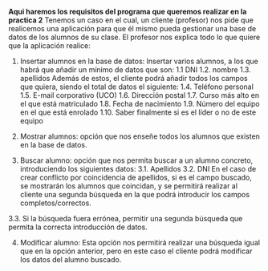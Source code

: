 **Aqui haremos los requisitos del programa que queremos realizar en la practica 2**
Tenemos un caso en el cual, un cliente (profesor) nos pide que realicemos una aplicación para que él mismo pueda gestionar una base de datos de los alumnos de su clase. El profesor nos explica todo lo que quiere que la aplicación realice:

1. Insertar alumnos en la base de datos: Insertar varios alumnos, a los que habrá que añadir un mínimo de datos que son:
  1.1 DNI
  1.2. nombre
  1.3. apellidos
  Además de estos, el cliente podrá añadir todos los campos que quiera, siendo el total de datos el siguiente:
  1.4. Teléfono personal
  1.5. E-mail corporativo (UCO)
  1.6. Dirección postal
  1.7. Curso más alto en el que está matriculado
  1.8. Fecha de nacimiento
  1.9. Número del equipo en el que está enrolado
  1.10. Saber finalmente si es el líder o no de este equipo

2. Mostrar alumnos: opción que nos enseñe todos los alumnos que existen en la base de datos.

3. Buscar alumno: opción que nos permita buscar a un alumno concreto, introduciendo los siguientes datos:
  3.1. Apellidos
  3.2. DNI
  En el caso de crear conflicto por coincidencia de apellidos, si es el campo buscado, se mostrarán los alumnos que coincidan, y se permitirá realizar al cliente una segunda búsqueda en la que podrá introducir los campos completos/correctos.
  
  3.3. Si la búsqueda fuera errónea, permitir una segunda búsqueda que permita la correcta introducción de datos.

4. Modificar alumno: Esta opción nos permitirá realizar una búsqueda igual que en la opción anterior, pero en este caso el cliente podrá modificar los datos del alumno buscado. 
